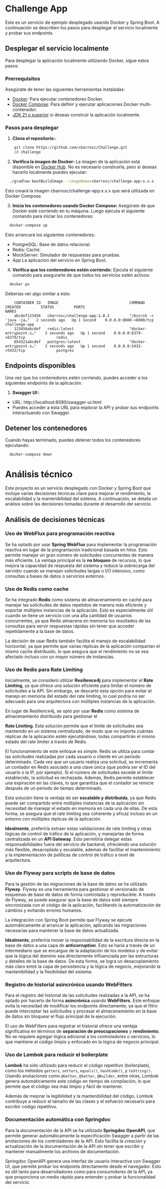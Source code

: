 # Challenge App

Este es un servicio de ejemplo desplegado usando Docker y Spring Boot. A continuación se describen los pasos para desplegar el servicio localmente y probar sus endpoints.

## Desplegar el servicio localmente

Para desplegar la aplicación localmente utilizando Docker, sigue estos pasos:

### Prerrequisitos

Asegúrate de tener las siguientes herramientas instaladas:

- [Docker](https://www.docker.com/get-started): Para ejecutar contenedores Docker.
- [Docker Compose](https://docs.docker.com/compose/): Para definir y ejecutar aplicaciones Docker multi-contenedor.
- [JDK 21 o superior](https://adoptium.ne.net/) si deseas construir la aplicación localmente.

### Pasos para desplegar

1. **Clona el repositorio:**:
```bash
    git clone https://github.com/cbarrosc/Challenge.git
    cd challenge
```
2. **Verifica la imagen de Docker:** La imagen de la aplicación está disponible en [Docker Hub](https://hub.docker.com/repository/docker/cbarrosc/challenge-app/general). 
No es necesario construirla, pero si deseas hacerlo localmente puedes ejecutar:
```bash
  ./gradlew bootBuildImage --imageName=cbarrosc/challenge-app:x.x.x
```

Esto creará la imagen cbarrosc/challenge-app:x.x.x que será utilizada en Docker Compose.

3. **Inicia los contenedores usando Docker Compose:** Asegúrate de que Docker esté corriendo en tu máquina. 
Luego ejecuta el siguiente comando para iniciar los contenedores:
```bash
  docker-compose up
```
Esto arrancará los siguientes contenedores:

* PostgreSQL: Base de datos relacional.
* Redis: Caché.
* MockServer: Simulador de respuestas para pruebas.
* App La aplicacion del servicio en Spring Boot.

4. **Verifica que los contenedores estén corriendo:** Ejecuta el siguiente comando para asegurarte de que todos los servicios estén activos:
```bash
  docker ps
```
Deberías ver algo similar a esto:

        CONTAINER ID   IMAGE                                COMMAND                  CREATED         STATUS         PORTS                               NAMES
        abcdef123456   cbarrosc/challenge-app:1.0.2         "/bin/sh -c 'java -ja…"   2 seconds ago   Up 1 second    0.0.0.0:8080->8080/tcp              challenge-app
        123456abcdef   redis:latest                         "docker-entrypoint.s…"    2 seconds ago   Up 1 second    0.0.0.0:6379->6379/tcp              redis
        654321abcdef   postgres:latest                      "docker-entrypoint.s…"    2 seconds ago   Up 1 second    0.0.0.0:5432->5432/tcp              postgres

## Endpoints disponibles
Una vez que los contenedores estén corriendo, puedes acceder a los siguientes endpoints de la aplicación:
1. **Swagger UI:**:
* URL: http://localhost:8080/swagger-ui.html
* Puedes acceder a esta URL para explorar la API y probar sus endpoints interactuando con Swagger.

## Detener los contenedores
Cuando hayas terminado, puedes detener todos los contenedores ejecutando:
```bash
  docker-compose down
```

# Análisis técnico

Este proyecto es un servicio desplegado con Docker y Spring Boot que incluye varias decisiones técnicas clave para 
mejorar el rendimiento, la escalabilidad y la mantenibilidad del sistema. A continuación, se detalla un análisis sobre las decisiones tomadas durante el desarrollo del servicio.

## Análisis de decisiones técnicas

### Uso de WebFlux para programación reactiva

Se ha optado por usar **Spring WebFlux** para implementar la programación reactiva en lugar de la programación
tradicional basada en hilos. Esto permite manejar un gran número de solicitudes concurrentes de manera más eficiente.
La ventaja principal es la **no bloqueo** de recursos, lo que mejora la capacidad de respuesta del sistema y reduce 
la sobrecarga del servidor cuando se manejan solicitudes largas o I/O intensivo, como consultas a bases de datos o 
servicios externos.

### Uso de Redis como cache

Se ha integrado **Redis** como sistema de almacenamiento en caché para manejar las solicitudes de datos repetidos de
manera más eficiente y soportar múltiples instancias de la aplicación. Esto es especialmente útil cuando se tiene un
servicio con una alta cantidad de usuarios concurrentes, ya que Redis almacena en memoria los resultados de las 
consultas para servir respuestas rápidas sin tener que acceder repetidamente a la base de datos.

La decisión de usar Redis también facilita el manejo de escalabilidad horizontal, ya que permite que varias réplicas
de la aplicación compartan el mismo cache distribuido, lo que asegura que el rendimiento no se vea afectado incluso 
con un mayor número de instancias.

### Uso de Redis para Rate Limiting

Inicialmente, se consideró utilizar **Resilience4j** para implementar el **Rate Limiting**, ya que ofrece una 
solución eficiente para limitar el número de solicitudes a la API. Sin embargo, se descartó esta opción para evitar el
manejo en memoria del estado del rate limiting, lo cual podría no ser adecuado para una arquitectura con múltiples
instancias de la aplicación.

En lugar de Resilience4j, se optó por usar **Redis** como sistema de almacenamiento distribuido para gestionar el

**Rate Limiting**. Esta solución permite que el límite de solicitudes sea mantenido en un sistema centralizado, 
de modo que no importa cuántas réplicas de la aplicación estén ejecutándose, todas compartirán el mismo estado del
rate limiter a través de Redis.

El funcionamiento de este enfoque es simple: Redis se utiliza para contar las solicitudes realizadas por cada usuario 
o cliente en un periodo determinado. Cada vez que un usuario realiza una solicitud, se incrementa un contador en 
Redis asociado a una clave única (que podría ser el ID del usuario o la IP, por ejemplo). Si el número de solicitudes 
excede el límite establecido, la solicitud es rechazada. Además, Redis permite establecer una expiración en las 
claves, lo que garantiza que el contador se reinicie después de un periodo de tiempo determinado.

Esta solución tiene la ventaja de ser **escalable y distribuida**, ya que Redis puede ser compartido entre múltiples
instancias de la aplicación sin necesidad de manejar el estado en memoria en cada una de ellas. De esta forma, se 
asegura que el rate limiting sea coherente y eficaz incluso en un entorno con múltiples réplicas de la aplicación.

**Idealmente**, preferiría extraer estas validaciones de rate limiting y otras lógicas de control de tráfico de la 
aplicación, y manejarlas de forma centralizada en un **API Gateway**. Esto permitiría delegar estas responsabilidades
fuera del servicio de backend, ofreciendo una solución más flexible, desacoplada y escalable, además de facilitar 
el mantenimiento y la implementación de políticas de control de tráfico a nivel de arquitectura.


### Uso de Flyway para scripts de base de datos

Para la gestión de las migraciones de la base de datos se ha utilizado **Flyway**.
Flyway es una herramienta para gestionar el versionado de esquemas de base de datos de forma controlada y reproducible.
A través de Flyway, se puede asegurar que la base de datos esté siempre sincronizada con el código de la aplicación, 
facilitando la automatización de cambios y evitando errores humanos.

La integración con Spring Boot permite que Flyway se ejecute automáticamente al arrancar la aplicación, aplicando las 
migraciones necesarias para mantener la base de datos actualizada.

**Idealmente**, preferiría mover la responsabilidad de la escritura directa en la base de datos a una capa de 
**anticorruption**. Esto se haría a través de un intermediario que se encargue de la adaptación de los modelos 
y de evitar que la lógica del dominio sea directamente influenciada por las estructuras y detalles de la base de datos.
De esta forma, se logra un desacoplamiento más claro entre la capa de persistencia y la lógica de negocio, mejorando
la mantenibilidad y la flexibilidad del sistema.


### Registro de historial asincrónico usando WebFilters

Para el registro del historial de las solicitudes realizadas a la API, se ha optado por hacerlo de forma 
**asincrónica** usando **WebFilters**. Este enfoque evita la necesidad de modificar los endpoints directamente, 
ya que el filtro puede interceptar las solicitudes y procesar el almacenamiento en la base de datos sin bloquear 
el flujo principal de la ejecución.

El uso de WebFilters para registrar el historial ofrece una ventaja significativa en términos de
**separación de preocupaciones** y **rendimiento**. No se requiere agregar lógica adicional a los controladores o
servicios, lo que mantiene el código limpio y enfocado en la lógica de negocio principal.

### Uso de Lombok para reducir el boilerplate

**Lombok** ha sido utilizado para reducir el código repetitivo (boilerplate), como los métodos 
`getters`, `setters`, `equals()`, `hashCode()`, y `toString()`. Usando anotaciones como `@Getter`, `@Setter`, 
`@Builder`, entre otras, Lombok genera automáticamente este código en tiempo de compilación, lo que permite que el 
código sea más limpio y fácil de mantener.

Además de mejorar la legibilidad y la mantenibilidad del código, Lombok contribuye a reducir el tamaño de las clases 
y el esfuerzo necesario para escribir código repetitivo.

### Documentación automática con Springdoc

Para la documentación de la API se ha utilizado **Springdoc OpenAPI**, que permite generar automáticamente la
especificación Swagger a partir de las anotaciones de los controladores de la API. Esto facilita la creación y 
actualización de la documentación de la API sin tener que escribir y mantener manualmente los archivos de documentación.

Springdoc OpenAPI genera una interfaz de usuario interactiva con Swagger UI, que permite probar los endpoints 
directamente desde el navegador. Esto es útil tanto para desarrolladores como para consumidores de la API, ya 
que proporciona un medio rápido para entender y probar la funcionalidad del servicio.

